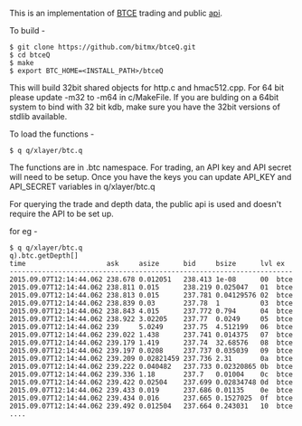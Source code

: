 
This is an implementation of [BTCE](https://btc-e.com) trading and public [api](https://btc-e.com/tapi/docs).

To build -

```
$ git clone https://github.com/bitmx/btceQ.git
$ cd btceQ
$ make
$ export BTC_HOME=<INSTALL_PATH>/btceQ

```

This will build 32bit shared objects for http.c and hmac512.cpp. For 64 bit please update -m32 to -m64 in c/MakeFile. If you are bulding on a 64bit system to bind with 32 bit kdb, make sure you have the 32bit versions of stdlib available.

To load the functions -
```
$ q q/xlayer/btc.q
```
The functions are in .btc namespace. For trading, an API key and API secret will need to be setup. Once you have the keys you can update API_KEY and API_SECRET variables in q/xlayer/btc.q

For querying the trade and depth data, the public api is used and doesn't require the API to be set up.

for eg -
```
$ q q/xlayer/btc.q
q).btc.getDepth[]
time                    ask     asize      bid     bsize      lvl ex  
----------------------------------------------------------------------
2015.09.07T12:14:44.062 238.678 0.012051   238.413 1e-08      00  btce
2015.09.07T12:14:44.062 238.811 0.015      238.219 0.025047   01  btce
2015.09.07T12:14:44.062 238.813 0.015      237.781 0.04129576 02  btce
2015.09.07T12:14:44.062 238.839 0.03       237.78  1          03  btce
2015.09.07T12:14:44.062 238.843 4.015      237.772 0.794      04  btce
2015.09.07T12:14:44.062 238.922 3.02205    237.77  0.0249     05  btce
2015.09.07T12:14:44.062 239     5.0249     237.75  4.512199   06  btce
2015.09.07T12:14:44.062 239.022 1.438      237.741 0.014375   07  btce
2015.09.07T12:14:44.062 239.179 1.419      237.74  32.68576   08  btce
2015.09.07T12:14:44.062 239.197 0.0208     237.737 0.035039   09  btce
2015.09.07T12:14:44.062 239.209 0.02821459 237.736 2.31       0a  btce
2015.09.07T12:14:44.062 239.222 0.040482   237.733 0.02320865 0b  btce
2015.09.07T12:14:44.062 239.336 1.18       237.7   0.01004    0c  btce
2015.09.07T12:14:44.062 239.422 0.02504    237.699 0.02834748 0d  btce
2015.09.07T12:14:44.062 239.433 0.019      237.686 0.01135    0e  btce
2015.09.07T12:14:44.062 239.434 0.016      237.665 0.1527025  0f  btce
2015.09.07T12:14:44.062 239.492 0.012504   237.664 0.243031   10  btce
....
```


